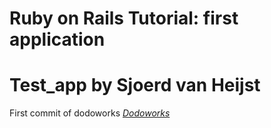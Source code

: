 # Ruby on Rails Tutorial: first application
# Test_app by Sjoerd van Heijst

First commit of dodoworks
[*Dodoworks*](http://dodoworks.nl/)
